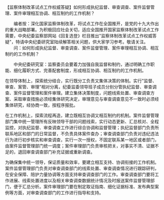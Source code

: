 【监察体制改革试点工作权威答疑】如何形成执纪监督、审查调查、案件监督管理、案件审理相互协调、相互制约的工作机制？











　　编者按：深化国家监察体制改革，将试点工作在全国推开，是党的十九大作出的重大战略部署。为积极回应社会关切，适应全国推开国家监察体制改革试点工作需要，中央纪委监察部网站《回复选登》栏目推出"监察体制改革试点工作权威答疑"，特请中央纪委研究室陆续解答相关问题，供大家学习参考。敬请关注。
　　问：如何形成执纪监督、审查调查、案件监督管理、案件审理相互协调、相互制约的工作机制？

　　中央纪委研究室：监察委员会要着力加强自我监督和制约，通过明确工作职能、细化履职方式、完善配套制度，形成相互协调、相互制约的工作机制。

在领导体制上，探索统分结合，实行既分工负责又集体决策的体制。实行"监督、审查、案管、审理"相对分离，纪委监委领导班子成员分别分管执纪监督、审查调查、案件监督管理和案件审理。建立集体决策制度，问题线索处置、审查调查方案、采取审查措施必须经集体研究决定，审理意见与审查调查意见不一致时必须经集体研究，经协商一致，按程序报批。

在工作机制上，探索流程再造，建立既相互协调又相互制约的机制。案件监督管理部门集中统一管理所有反映领导干部的问题线索，实行动态更新、汇总核对、全程监控，对执纪监督、审查调查工作进行综合协调和监督管理；执纪监督部门负责所联系地区和部门的日常监督，不负责具体案件查办；审查调查部门负责对违纪违法行为进行初步核实和审查调查，实行一次一授权，不固定联系某一地区或者部门，由案件监督管理部门统一调度；案件审理部门负责审核把关，对事实不清、证据不足的，退回审查调查部门补充证据或重新调查。

为确保集中统一领导，保证质量和效率，要建立相互支持、协调衔接的工作机制。案件监督管理部门负责对审查调查部门的线索处置、审查调查情况进行跟踪研判，在安全保障、陪护力量协调等方面支持审查调查部门的工作。审查调查部门要将工作进展、线索处置进度以及相关审查调查数据统计情况及时报送案件监督管理部门，便于汇总分析。案件审理部门要在制定取证指南、细化证据标准、发布典型案例等方面，对审查调查部门的工作进行指导和支持。
